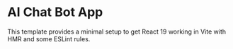# AI Chat Bot App

This template provides a minimal setup to get React 19 working in Vite with HMR and some ESLint rules.